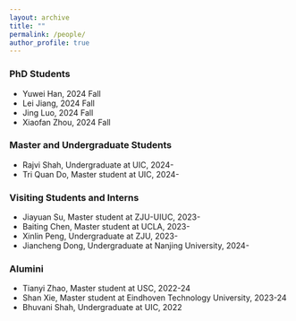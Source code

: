```yaml
---
layout: archive
title: ""
permalink: /people/
author_profile: true
---
```


### PhD Students 
- Yuwei Han, 2024 Fall
- Lei Jiang, 2024 Fall
- Jing Luo, 2024 Fall
- Xiaofan Zhou, 2024 Fall

### Master and Undergraduate Students 
- Rajvi Shah, Undergraduate at UIC, 2024-
- Tri Quan Do, Master student at UIC, 2024-
  
### Visiting Students and Interns
- Jiayuan Su, Master student at ZJU-UIUC, 2023-
- Baiting Chen, Master student at UCLA, 2023-
- Xinlin Peng, Undergraduate at ZJU, 2023-
- Jiancheng Dong, Undergraduate at Nanjing University, 2024-

### Alumini
- Tianyi Zhao, Master student at USC, 2022-24
- Shan Xie, Master student at Eindhoven Technology University, 2023-24
- Bhuvani Shah, Undergraduate at UIC, 2022
